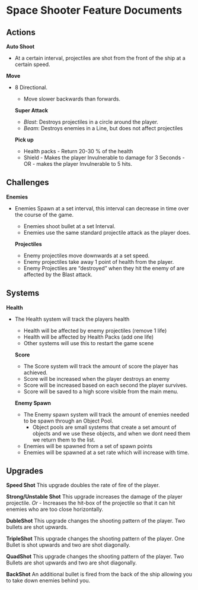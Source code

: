 
# Space Shooter Feature Documents

## Actions 
**Auto Shoot** 
- At a certain interval, projectiles are shot from the front of the ship at a certain speed.

**Move**
- 8 Directional.
	- Move slower backwards than forwards.

	**Super Attack** 
	- _Blast_: Destroys projectiles in a circle around the player.
	- _Beam_: Destroys enemies in a Line, but does not affect projectiles

	**Pick up**
	- Health packs - Return 20-30 % of the health
	- Shield - Makes the player Invulnerable to damage for 3 Seconds - OR - makes the player Invulnerable to 5 hits.

## Challenges
**Enemies**
- Enemies Spawn at a set interval, this interval can decrease in time over the course of the game.
	- Enemies shoot bullet at a set Interval.
	- Enemies use the same standard projectile attack as the player does.

	**Projectiles**
	- Enemy projectiles move downwards at a set speed.
	- Enemy projectiles take away 1 point of health from the player.
	- Enemy Projectiles are “destroyed” when they hit the enemy of are affected by the Blast attack.

## Systems
**Health**
- The Health system will track the players health
	- Health will be affected by enemy projectiles (remove 1 life)
	- Health will be affected by Health Packs (add one life)
	- Other systems will use this to restart the game scene

	**Score**
	- The Score system will track the amount of score the player has achieved.
	- Score will be increased when the player destroys an enemy
	- Score will be increased based on each second the player survives.
	- Score will be saved to a high score visible from the main menu.

	**Enemy Spawn**
	- The Enemy spawn system will track the amount of enemies needed to be spawn through an Object Pool.
		- Object pools are small systems that create a set amount of objects and we use these objects, and when we dont need them we return them to the list.
	- Enemies will be spawned from a set of spawn points
	- Enemies will be spawned at a set rate which will increase with time.

## Upgrades
**Speed Shot**
This upgrade doubles the rate of fire of the player.

**Strong/Unstable Shot**
This upgrade increases the damage of the player projectile. 
_Or_ - Increases the hit-box of the projectile so that it can hit enemies who are too close horizontally.

**DubleShot**
This upgrade changes the shooting pattern of the player.
Two bullets are shot upwards.

**TripleShot**
This upgrade changes the shooting pattern of the player.
One Bullet is shot upwards and two are shot diagonally.

**QuadShot**
This upgrade changes the shooting pattern of the player.
Two Bullets are shot upwards and two are shot diagonally.

**BackShot**
An additional bullet is fired from the back of the ship allowing you to take down enemies behind you.
